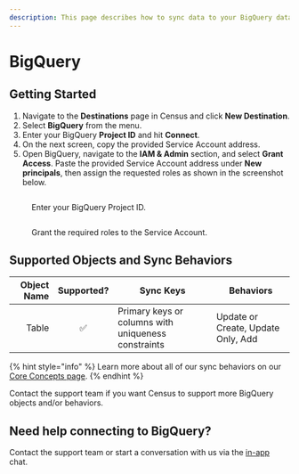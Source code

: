 ```yaml
---
description: This page describes how to sync data to your BigQuery data warehouse.
---
```


# BigQuery

## Getting Started

1. Navigate to the **Destinations** page in Census and click **New Destination**.
2. Select **BigQuery** from the menu.
3. Enter your BigQuery **Project ID** and hit **Connect**.
4. On the next screen, copy the provided Service Account address.
5. Open BigQuery, navigate to the **IAM & Admin** section, and select **Grant Access**. Paste the provided Service Account address under **New principals**, then assign the requested roles as shown in the screenshot below.

<figure><img src="../.gitbook/assets/bigquery-destination.png" alt=""><figcaption><p>Enter your BigQuery Project ID.</p></figcaption></figure>
<figure><img src="../.gitbook/assets/bigquery-destination2.png" alt=""><figcaption><p>Grant the required roles to the Service Account.</p></figcaption></figure>

## Supported Objects and Sync Behaviors <a href="#supported-objects-and-sync-behaviors" id="supported-objects-and-sync-behaviors"></a>

| **Object Name** | **Supported?** | **Sync Keys** | **Behaviors**                      |
| --------------: | :------------: | --------------- |------------------------------------|
| Table | ✅ | Primary keys or columns with uniqueness constraints | Update or Create, Update Only, Add |

{% hint style="info" %}
Learn more about all of our sync behaviors on our [Core Concepts page](../basics/core-concept/#the-different-sync-behaviors).
{% endhint %}

Contact the support team if you want Census to support more BigQuery objects and/or behaviors.

## Need help connecting to BigQuery?

Contact the support team or start a conversation with us via the [in-app](https://app.getcensus.com) chat.
